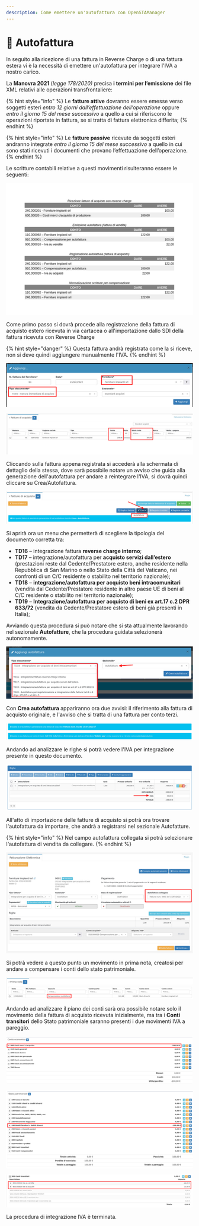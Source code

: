 ```yaml
---
description: Come emettere un'autofattura con OpenSTAManager
---
```


# 👏 Autofattura

In seguito alla ricezione di una fattura in Reverse Charge o di una fattura estera vi è la necessità di emettere un'autofattura per integrare l'IVA a nostro carico.

La **Manovra 2021** (_legge 178/2020)_ precisa **i termini per l’emissione** dei file XML relativi alle operazioni transfrontaliere:

{% hint style="info" %}
Le **fatture attive** dovranno essere emesse verso soggetti esteri _entro 12 giorni dall’effettuazione_ _dell’operazione_ oppure _entro il giorno 15 del mese successivo_ a quello a cui si riferiscono le operazioni riportate in fattura, se si tratta di fattura elettronica differita;
{% endhint %}

{% hint style="info" %}
Le **fatture passive** ricevute da soggetti esteri andranno integrate _entro il giorno 15 del mese successivo_ a quello in cui sono stati ricevuti i documenti che provano l’effettuazione dell’operazione.
{% endhint %}

Le scritture contabili relative a questi movimenti risulteranno essere le seguenti:

![](<../../.gitbook/assets/image (290).png>)

Come primo passo si dovrà procede alla registrazione della fattura di acquisto estero ricevuta in via cartacea o all'importazione dallo SDI della fattura ricevuta con Reverse Charge

{% hint style="danger" %}
Questa fattura andrà registrata come la si riceve, non si deve quindi aggiungere manualmente l'IVA.
{% endhint %}

![](<../../.gitbook/assets/image (635).png>)

![](<../../.gitbook/assets/image (630).png>)

Cliccando sulla fattura appena registrata si accederà alla schermata di dettaglio della stessa, dove sarà possibile notare un avviso che guida alla generazione dell'autofattura per andare a reintegrare l'IVA, si dovrà quindi cliccare su Crea/Autofattura.

![](<../../.gitbook/assets/image (643).png>)

Si aprirà ora un menu che permetterà di scegliere la tipologia del documento corretta tra:

* **TD16** – integrazione fattura **reverse charge interno**;
* **TD17** – integrazione/autofattura per **acquisto servizi dall’estero** (prestazioni reste dal Cedente/Prestatore estero, anche residente nella Repubblica di San Marino o nello Stato della Città del Vaticano, nei confronti di un C/C residente o stabilito nel territorio nazionale);
* **TD18** – **integrazione/autofattura per acquisto beni intracomunitari** (vendita dal Cedente/Prestatore residente in altro paese UE di beni al C/C residente o stabilito nel territorio nazionale);
* **TD19** – **Integrazione/autofattura per acquisto di beni ex art.17 c.2 DPR 633/72** (vendita da Cedente/Prestatore estero di beni già presenti in Italia);

Avviando questa procedura si può notare che si sta attualmente lavorando nel sezionale **Autofatture**, che la procedura guidata selezionerà autonomamente.

![](<../../.gitbook/assets/image (634).png>)

Con **Crea autofattura** appariranno ora due avvisi: il riferimento alla fattura di acquisto originale, e l'avviso che si tratta di una fattura per conto terzi.

![](<../../.gitbook/assets/image (597).png>)

Andando ad analizzare le righe si potrà vedere l'IVA per integrazione presente in questo documento.

![](<../../.gitbook/assets/image (622).png>)

All'atto di importazione delle fatture di acquisto si potrà ora trovare l'autofattura da importare, che andrà a registrarsi nel sezionale Autofatture.

{% hint style="info" %}
Nel campo autofattura collegata si potrà selezionare l'autofattura di vendita da collegare.
{% endhint %}

![](<../../.gitbook/assets/image (600).png>)

Si potrà vedere a questo punto un movimento in prima nota, creatosi per andare a compensare i conti dello stato patrimoniale.

![](<../../.gitbook/assets/immagine (4).png>)

Andando ad analizzare il piano dei conti sarà ora possibile notare solo il movimento della fattura di acquisto ricevuta inizialmente, ma tra i **Conti transitori** dello Stato patrimoniale saranno presenti i due movimenti IVA a pareggio.

![Dettaglio Conto economico](<../../.gitbook/assets/image (299).png>)

![Dettaglio Stato patrimoniale](<../../.gitbook/assets/image (293).png>)

![Dettaglio pareggio IVA tra i Conti transitori](<../../.gitbook/assets/image (289).png>)

La procedura di integrazione IVA è terminata.
